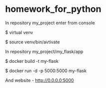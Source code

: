 # homework_for_python
In repository my_project enter from console

$ virtual venv

$ source venv/bin/avtivate

In repository my_project/my_flask/app

$ docker build -t my-flask

$ docker run -d -p 5000:5000 my-flask

And website - http://0.0.0.0:5000
